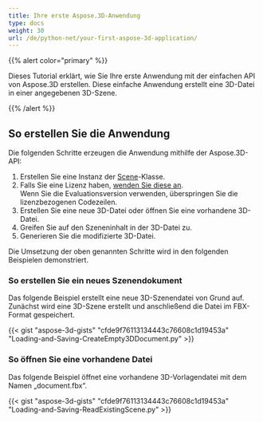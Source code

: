 ```yaml
---
title: Ihre erste Aspose.3D-Anwendung
type: docs
weight: 30
url: /de/python-net/your-first-aspose-3d-application/
---
```


{{% alert color="primary" %}}

Dieses Tutorial erklärt, wie Sie Ihre erste Anwendung mit der einfachen API von Aspose.3D erstellen. Diese einfache Anwendung erstellt eine 3D-Datei in einer angegebenen 3D-Szene.

{{% /alert %}}

## **So erstellen Sie die Anwendung**

Die folgenden Schritte erzeugen die Anwendung mithilfe der Aspose.3D-API:

1. Erstellen Sie eine Instanz der [Scene](https://reference.aspose.com/3d/python-net/aspose.threed/scene/)-Klasse.
1. Falls Sie eine Lizenz haben, [wenden Sie diese an](/3d/python-net/licensing/).  
   Wenn Sie die Evaluationsversion verwenden, überspringen Sie die lizenzbezogenen Codezeilen.
1. Erstellen Sie eine neue 3D-Datei oder öffnen Sie eine vorhandene 3D-Datei.
1. Greifen Sie auf den Szeneninhalt in der 3D-Datei zu.
1. Generieren Sie die modifizierte 3D-Datei.

Die Umsetzung der oben genannten Schritte wird in den folgenden Beispielen demonstriert.

### **So erstellen Sie ein neues Szenendokument**

Das folgende Beispiel erstellt eine neue 3D-Szenendatei von Grund auf. Zunächst wird eine 3D-Szene erstellt und anschließend die Datei im FBX-Format gespeichert.

{{< gist "aspose-3d-gists" "cfde9f76113134443c76608c1d19453a" "Loading-and-Saving-CreateEmpty3DDocument.py" >}}

### **So öffnen Sie eine vorhandene Datei**

Das folgende Beispiel öffnet eine vorhandene 3D-Vorlagendatei mit dem Namen „document.fbx“.

{{< gist "aspose-3d-gists" "cfde9f76113134443c76608c1d19453a" "Loading-and-Saving-ReadExistingScene.py" >}}
